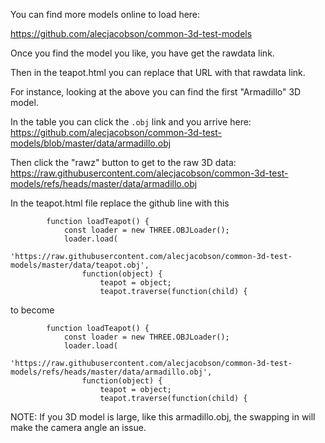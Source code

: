 You can find more models online to load here:

https://github.com/alecjacobson/common-3d-test-models

Once you find the model you like, you have get the rawdata link.

Then in the teapot.html you can replace that URL with that rawdata link.

For instance, looking at the above you can find the first "Armadillo" 3D model.

In the table you can click the `.obj` link and you arrive here: https://github.com/alecjacobson/common-3d-test-models/blob/master/data/armadillo.obj

Then click the "rawz" button to get to the raw 3D data:  https://raw.githubusercontent.com/alecjacobson/common-3d-test-models/refs/heads/master/data/armadillo.obj

In the teapot.html file replace the github line with this

```
        function loadTeapot() {
            const loader = new THREE.OBJLoader();
            loader.load(
                'https://raw.githubusercontent.com/alecjacobson/common-3d-test-models/master/data/teapot.obj',
                function(object) {
                    teapot = object;
                    teapot.traverse(function(child) {
```

to become

```
        function loadTeapot() {
            const loader = new THREE.OBJLoader();
            loader.load(
                'https://raw.githubusercontent.com/alecjacobson/common-3d-test-models/refs/heads/master/data/armadillo.obj',
                function(object) {
                    teapot = object;
                    teapot.traverse(function(child) {

```


NOTE:  If you 3D model is large, like this armadillo.obj, the swapping in will make the camera angle an issue. 



